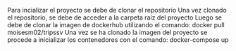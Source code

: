 Para incializar el proyecto se debe de clonar el repositorio
Una vez clonado el repositorio, se debe de acceder a la carpeta raíz del proyecto
Luego se debe de clonar la imagen de dockerhub utilizando el comando: docker pull moisesm02/tripssv
Una vez se ha clonado la imagen del proyecto se procede a inicializar los contenedores con el comando: docker-compose up
